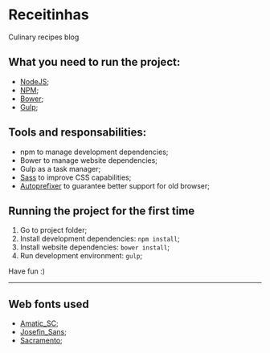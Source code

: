 # Receitinhas
Culinary recipes blog

## What you need to run the project:
- [NodeJS](nodejs.org);
- [NPM](https://www.npmjs.com);
- [Bower](https://bower.io);
- [Gulp](http://gulpjs.com);

## Tools and responsabilities:
- npm to manage development dependencies;
- Bower to manage website dependencies;
- Gulp as a task manager;
- [Sass](http://sass-lang.com) to improve CSS capabilities;
- [Autoprefixer](https://autoprefixer.github.io) to guarantee better support for old browser;

## Running the project for the first time
1. Go to project folder;
2. Install development dependencies: `npm install`;
3. Install website dependencies: `bower install`;
4. Run development environment: `gulp`;

Have fun :)

---

## Web fonts used
- [Amatic_SC](https://fonts.google.com/specimen/Amatic+SC);
- [Josefin_Sans](https://fonts.google.com/specimen/Josefin+Sans);
- [Sacramento](https://fonts.google.com/specimen/Sacramento);